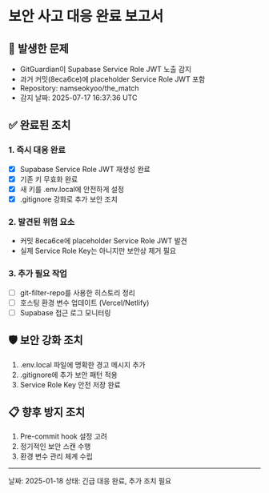 # 보안 사고 대응 완료 보고서

## 🚨 발생한 문제
- GitGuardian이 Supabase Service Role JWT 노출 감지
- 과거 커밋(8eca6ce)에 placeholder Service Role JWT 포함
- Repository: namseokyoo/the_match
- 감지 날짜: 2025-07-17 16:37:36 UTC

## ✅ 완료된 조치

### 1. 즉시 대응 완료
- [x] Supabase Service Role JWT 재생성 완료
- [x] 기존 키 무효화 완료
- [x] 새 키를 .env.local에 안전하게 설정
- [x] .gitignore 강화로 추가 보안 조치

### 2. 발견된 위험 요소
- 커밋 8eca6ce에 placeholder Service Role JWT 발견
- 실제 Service Role Key는 아니지만 보안상 제거 필요

### 3. 추가 필요 작업
- [ ] git-filter-repo를 사용한 히스토리 정리
- [ ] 호스팅 환경 변수 업데이트 (Vercel/Netlify)
- [ ] Supabase 접근 로그 모니터링

## 🛡️ 보안 강화 조치
1. .env.local 파일에 명확한 경고 메시지 추가
2. .gitignore에 추가 보안 패턴 적용
3. Service Role Key 안전 저장 완료

## 📋 향후 방지 조치
1. Pre-commit hook 설정 고려
2. 정기적인 보안 스캔 수행
3. 환경 변수 관리 체계 수립

---
날짜: 2025-01-18
상태: 긴급 대응 완료, 추가 조치 필요